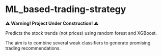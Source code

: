 # ML_based-trading-strategy

<b align='center'> ⚠️ Warning! Project Under Construction! ⚠️</b>

Predicts the stock trends (not prices) using random forest and XGBoost. 

The aim is to combine several weak classifiers to generate promising trading recommendations.

